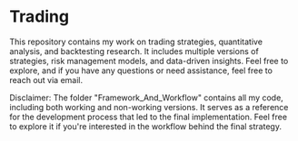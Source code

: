 # Trading
This repository contains my work on trading strategies, quantitative analysis, and backtesting research. It includes multiple versions of strategies, risk management models, and data-driven insights. Feel free to explore, and if you have any questions or need assistance, feel free to reach out via email.


Disclaimer:
The folder "Framework_And_Workflow" contains all my code, including both working and non-working versions. It serves as a reference for the development process that led to the final implementation. Feel free to explore it if you're interested in the workflow behind the final strategy.
